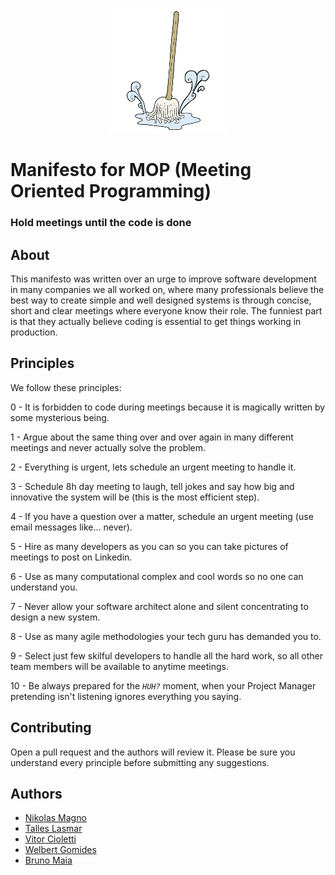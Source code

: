 <p align="center">
    <a>
        <img alt="logo" src="https://github.com/VitorCioletti/MOP/blob/master/icon.png?raw=true">
    </a>
</p>

# Manifesto for MOP (Meeting Oriented Programming)

### Hold meetings until the code is done

## About

This manifesto was written over an urge to improve software development in many companies we all worked on, where many professionals believe the best way to create simple and well designed systems is through concise, short and clear meetings where everyone know their role. The funniest part is that they actually believe coding is essential to get things working in production.

## Principles

We follow these principles:

0 - It is forbidden to code during meetings because it is magically written by some mysterious being.

1 - Argue about the same thing over and over again in many different meetings and never actually solve the problem.

2 - Everything is urgent, lets schedule an urgent meeting to handle it.

3 - Schedule 8h day meeting to laugh, tell jokes and say how big and innovative the system will be (this is the most efficient step).

4 - If you have a question over a matter, schedule an urgent meeting (use email messages like... never).

5 - Hire as many developers as you can so you can take pictures of meetings to post on Linkedin.

6 - Use as many computational complex and cool words so no one can understand you.

7 - Never allow your software architect alone and silent concentrating to design a new system.

8 - Use as many agile methodologies your tech guru has demanded you to.

9 - Select just few skilful developers to handle all the hard work, so all other team members will be available to anytime meetings.

10 - Be always prepared for the _`HUH?`_ moment, when your Project Manager pretending isn't listening ignores everything you saying.


## Contributing

Open a pull request and the authors will review it. Please be sure you understand every principle before submitting any suggestions.

## Authors

* [Nikolas Magno](https://github.com/nikolasmagno)
* [Talles Lasmar](https://github.com/tallesl)
* [Vitor Cioletti](https://github.com/VitorCioletti)
* [Welbert Gomides](https://github.com/welbertwpg)
* [Bruno Maia](https://github.com/bc-maia)
